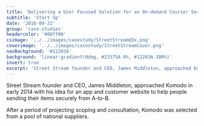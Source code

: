 ```yaml
---
title: 'Delivering a User Focused Solution for an On-demand Courier Service'
subtitle: 'Start Up'
date: '2018-09-22'
group: 'case-studies'
headercolor: '#00ff00'
csimage: '../../images/casestudy/StreetStream@3x.png'
coverimage: '../../images/casestudy/StreetStreamCover.png'
navBackground: '#12203A'
background: 'linear-gradient(0deg, #23375A 0%, #12203A 100%)'
invert: true
excerpt: 'Street Stream founder and CEO, James Middleton, approached Komodo in early 2014 with his idea for an app and customer website to help people sending their items securely from A-to-B.'
---
```


Street Stream founder and CEO, James Middleton, approached Komodo in early 2014 with his idea for an app and customer website to help people sending their items securely from A-to-B. 

After a period of projecting scoping and consultation, Komodo was selected from a pool of national suppliers.